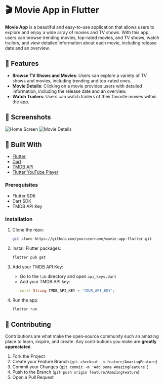 
# 🎬 Movie App in Flutter

**Movie App** is a beautiful and easy-to-use application that allows users to explore and enjoy a wide array of movies and TV shows. With this app, users can browse trending movies, top-rated movies, and TV shows, watch trailers, and view detailed information about each movie, including release date and an overview.

## 🚀 Features

- **Browse TV Shows and Movies**: Users can explore a variety of TV shows and movies, including trending and top-rated ones.
- **Movie Details**: Clicking on a movie provides users with detailed information, including the release date and an overview.
- **Watch Trailers**: Users can watch trailers of their favorite movies within the app.

## 📸 Screenshots

![Home Screen](images/home_screen.png)
![Movie Details](images/movie_details.png)

## 🔧 Built With

- [Flutter](https://flutter.dev/)
- [Dart](https://dart.dev/)
- [TMDB API](https://www.themoviedb.org/documentation/api)
- [Flutter YouTube Player](https://pub.dev/packages/youtube_player_flutter)


### Prerequisites

- Flutter SDK
- Dart SDK
- TMDB API Key

### Installation

1. Clone the repo:
    ```sh
    git clone https://github.com/yourusername/movie-app-flutter.git
    ```
2. Install Flutter packages:
    ```sh
    flutter pub get
    ```
3. Add your TMDB API Key:
    - Go to the `lib` directory and open `api_keys.dart`
    - Add your TMDB API key:
        ```dart
        const String TMDB_API_KEY = 'YOUR_API_KEY';
        ```

4. Run the app:
    ```sh
    flutter run
    ```

## 🤝 Contributing

Contributions are what make the open-source community such an amazing place to learn, inspire, and create. Any contributions you make are **greatly appreciated**.

1. Fork the Project
2. Create your Feature Branch (`git checkout -b feature/AmazingFeature`)
3. Commit your Changes (`git commit -m 'Add some AmazingFeature'`)
4. Push to the Branch (`git push origin feature/AmazingFeature`)
5. Open a Pull Request



